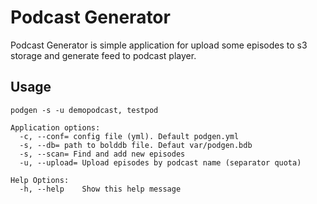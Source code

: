 # Podcast Generator

Podcast Generator is simple application for upload some episodes to s3 storage and generate feed to podcast player.

## Usage

`podgen -s -u demopodcast, testpod`

```
Application options:
  -c, --conf= config file (yml). Default podgen.yml
  -s, --db= path to bolddb file. Defaut var/podgen.bdb
  -s, --scan= Find and add new episodes
  -u, --upload= Upload episodes by podcast name (separator quota)

Help Options:
  -h, --help    Show this help message
```

